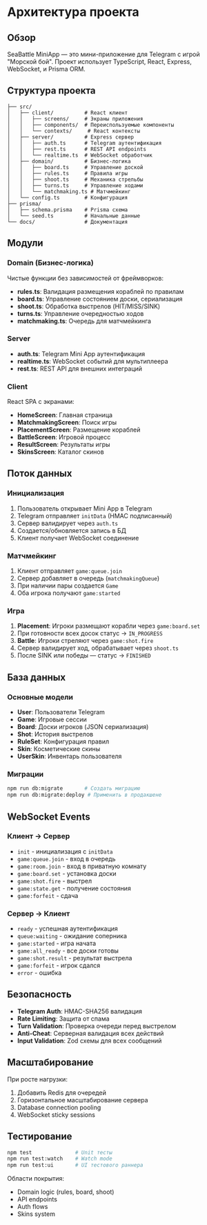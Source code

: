# Архитектура проекта

## Обзор

SeaBattle MiniApp — это мини-приложение для Telegram с игрой "Морской бой". Проект использует TypeScript, React, Express, WebSocket, и Prisma ORM.

## Структура проекта

```
├── src/
│   ├── client/          # React клиент
│   │   ├── screens/     # Экраны приложения
│   │   ├── components/  # Переиспользуемые компоненты
│   │   └── contexts/     # React контексты
│   ├── server/          # Express сервер
│   │   ├── auth.ts      # Telegram аутентификация
│   │   ├── rest.ts      # REST API endpoints
│   │   └── realtime.ts  # WebSocket обработчик
│   ├── domain/          # Бизнес-логика
│   │   ├── board.ts     # Управление доской
│   │   ├── rules.ts     # Правила игры
│   │   ├── shoot.ts     # Механика стрельбы
│   │   ├── turns.ts     # Управление ходами
│   │   └── matchmaking.ts # Матчмейкинг
│   └── config.ts        # Конфигурация
├── prisma/
│   ├── schema.prisma    # Prisma схема
│   └── seed.ts          # Начальные данные
└── docs/                # Документация
```

## Модули

### Domain (Бизнес-логика)

Чистые функции без зависимостей от фреймворков:

- **rules.ts**: Валидация размещения кораблей по правилам
- **board.ts**: Управление состоянием доски, сериализация
- **shoot.ts**: Обработка выстрелов (HIT/MISS/SINK)
- **turns.ts**: Управление очередностью ходов
- **matchmaking.ts**: Очередь для матчмейкинга

### Server

- **auth.ts**: Telegram Mini App аутентификация
- **realtime.ts**: WebSocket событий для мультиплеера
- **rest.ts**: REST API для внешних интеграций

### Client

React SPA с экранами:

- **HomeScreen**: Главная страница
- **MatchmakingScreen**: Поиск игры
- **PlacementScreen**: Размещение кораблей
- **BattleScreen**: Игровой процесс
- **ResultScreen**: Результаты игры
- **SkinsScreen**: Каталог скинов

## Поток данных

### Инициализация

1. Пользователь открывает Mini App в Telegram
2. Telegram отправляет `initData` (HMAC подписанный)
3. Сервер валидирует через `auth.ts`
4. Создается/обновляется запись в БД
5. Клиент получает WebSocket соединение

### Матчмейкинг

1. Клиент отправляет `game:queue.join`
2. Сервер добавляет в очередь (`matchmakingQueue`)
3. При наличии пары создается `Game`
4. Оба игрока получают `game:started`

### Игра

1. **Placement**: Игроки размещают корабли через `game:board.set`
2. При готовности всех досок статус → `IN_PROGRESS`
3. **Battle**: Игроки стреляют через `game:shot.fire`
4. Сервер валидирует ход, обрабатывает через `shoot.ts`
5. После SINK или победы — статус → `FINISHED`

## База данных

### Основные модели

- **User**: Пользователи Telegram
- **Game**: Игровые сессии
- **Board**: Доски игроков (JSON сериализация)
- **Shot**: История выстрелов
- **RuleSet**: Конфигурация правил
- **Skin**: Косметические скины
- **UserSkin**: Инвентарь пользователя

### Миграции

```bash
npm run db:migrate       # Создать миграцию
npm run db:migrate:deploy # Применить в продакшене
```

## WebSocket Events

### Клиент → Сервер

- `init` - инициализация с `initData`
- `game:queue.join` - вход в очередь
- `game:room.join` - вход в приватную комнату
- `game:board.set` - установка доски
- `game:shot.fire` - выстрел
- `game:state.get` - получение состояния
- `game:forfeit` - сдача

### Сервер → Клиент

- `ready` - успешная аутентификация
- `queue:waiting` - ожидание соперника
- `game:started` - игра начата
- `game:all_ready` - все доски готовы
- `game:shot.result` - результат выстрела
- `game:forfeit` - игрок сдался
- `error` - ошибка

## Безопасность

- **Telegram Auth**: HMAC-SHA256 валидация
- **Rate Limiting**: Защита от спама
- **Turn Validation**: Проверка очереди перед выстрелом
- **Anti-Cheat**: Серверная валидация всех действий
- **Input Validation**: Zod схемы для всех сообщений

## Масштабирование

При росте нагрузки:

1. Добавить Redis для очередей
2. Горизонтальное масштабирование сервера
3. Database connection pooling
4. WebSocket sticky sessions

## Тестирование

```bash
npm test              # Unit тесты
npm run test:watch    # Watch mode
npm run test:ui       # UI тестового раннера
```

Области покрытия:

- Domain logic (rules, board, shoot)
- API endpoints
- Auth flows
- Skins system

